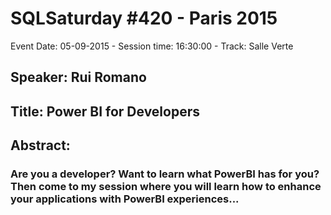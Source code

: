 # SQLSaturday #420 - Paris 2015
Event Date: 05-09-2015 - Session time: 16:30:00 - Track: Salle Verte
## Speaker: Rui Romano
## Title: Power BI for Developers
## Abstract:
### Are you a developer? Want to learn what PowerBI has for you? Then come to my session where you will learn how to enhance your applications with PowerBI experiences...
